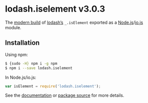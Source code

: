 # lodash.iselement v3.0.3

The [modern build](https://github.com/lodash/lodash/wiki/Build-Differences) of [lodash’s](https://lodash.com/) `_.isElement` exported as a [Node.js](http://nodejs.org/)/[io.js](https://iojs.org/) module.

## Installation

Using npm:

```bash
$ {sudo -H} npm i -g npm
$ npm i --save lodash.iselement
```

In Node.js/io.js:

```js
var isElement = require('lodash.iselement');
```

See the [documentation](https://lodash.com/docs#isElement) or [package source](https://github.com/lodash/lodash/blob/3.0.3-npm-packages/lodash.iselement) for more details.
